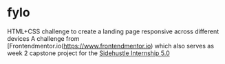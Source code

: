 # fylo
HTML+CSS challenge to create a landing page responsive across different devices
A challenge from [Frontendmentor.io(https://www.frontendmentor.io) which also serves as week 2 capstone project for the [Sidehustle Internship 5.0](https://www.sidehustle.ng)
